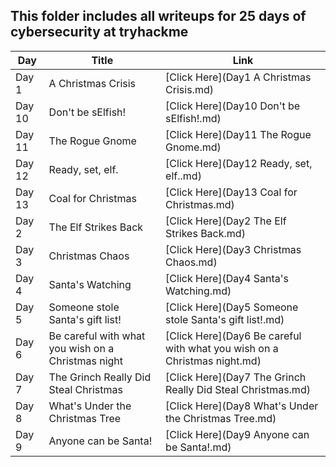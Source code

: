 ## This folder includes all writeups for 25 days of cybersecurity at tryhackme

| Day | Title | Link |
| ----| ----  | ---- |
| Day 1 | A Christmas Crisis | [Click Here](Day1 A Christmas Crisis.md)
| Day 10 | Don't be sElfish! | [Click Here](Day10 Don't be sElfish!.md)
| Day 11 | The Rogue Gnome | [Click Here](Day11 The Rogue Gnome.md)
| Day 12 | Ready, set, elf. | [Click Here](Day12 Ready, set, elf..md)
| Day 13 | Coal for Christmas | [Click Here](Day13 Coal for Christmas.md)
| Day 2 | The Elf Strikes Back | [Click Here](Day2 The Elf Strikes Back.md)
| Day 3 | Christmas Chaos | [Click Here](Day3 Christmas Chaos.md)
| Day 4 | Santa's Watching | [Click Here](Day4 Santa's Watching.md)
| Day 5 | Someone stole Santa's gift list! | [Click Here](Day5 Someone stole Santa's gift list!.md)
| Day 6 | Be careful with what you wish on a Christmas night | [Click Here](Day6 Be careful with what you wish on a Christmas night.md)
| Day 7 | The Grinch Really Did Steal Christmas | [Click Here](Day7 The Grinch Really Did Steal Christmas.md)
| Day 8 | What's Under the Christmas Tree | [Click Here](Day8 What's Under the Christmas Tree.md)
| Day 9 | Anyone can be Santa! | [Click Here](Day9 Anyone can be Santa!.md)

